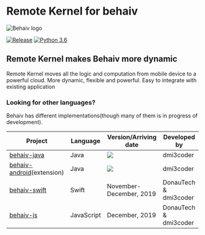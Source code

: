 # Remote Kernel for behaiv
![Behaiv logo](https://github.com/dmi3coder/behaiv-java/raw/master/docs/img/behaiv_logo.png)

[![Release](https://img.shields.io/github/v/release/donautech/behaiv-remote-kernel?include_prereleases)](https://github.com/donautech/behaiv-remote-kernel/releases) [![Python 3.6](https://img.shields.io/badge/python-3.6-blue.svg)](https://www.python.org/downloads/release/python-360/)

## Remote Kernel makes Behaiv more dynamic
Remote Kernel moves all the logic and computation from mobile device to a powerful cloud. 
More dynamic, flexible and powerful. Easy to integrate with existing application
 
### Looking for other languages?
Behaiv has different implementations(though many of them is in progress of development). 

| Project | Language | Version/Arriving date | Developed by |
|---------|----------|---------|--------------|
|[behaiv-java](https://github.com/dmi3coder/behaiv-java)| Java | [![](https://jitpack.io/v/dmi3coder/behaiv-java.svg)](https://jitpack.io/#dmi3coder/behaiv-java) |dmi3coder|
|[behaiv-android](https://github.com/dmi3coder/behaiv-android)(extension)| Java | [![](https://jitpack.io/v/dmi3coder/behaiv-android.svg)](https://jitpack.io/#dmi3coder/behaiv-android)| dmi3coder|
|[behaiv-swift](https://github.com/donautech/behaiv-swift)| Swift |November-December, 2019|DonauTech & dmi3coder|
|[behaiv-js]()| JavaScript | December, 2019|DonauTech & dmi3coder
